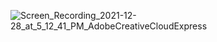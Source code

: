 ![Screen_Recording_2021-12-28_at_5_12_41_PM_AdobeCreativeCloudExpress](https://user-images.githubusercontent.com/89579926/147564132-e7b40480-eb20-47f1-8320-d27064b9274d.gif)
